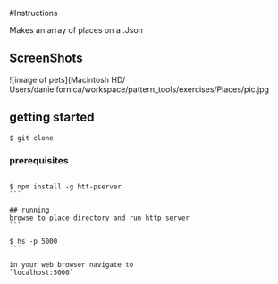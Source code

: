 #Instructions

Makes an array of places on a .Json

## ScreenShots
![image of pets](‎⁨Macintosh HD⁩/ ⁨Users⁩/danielfornica⁩/workspace⁩/pattern_tools⁩/exercises⁩/Places⁩/pic.jpg

## getting started
```
$ git clone 

```

### prerequisites
````

$ npm install -g htt-pserver
```

## running
browse to place directory and run http server
```

$ hs -p 5000
```

in your web browser navigate to 
`localhost:5000`